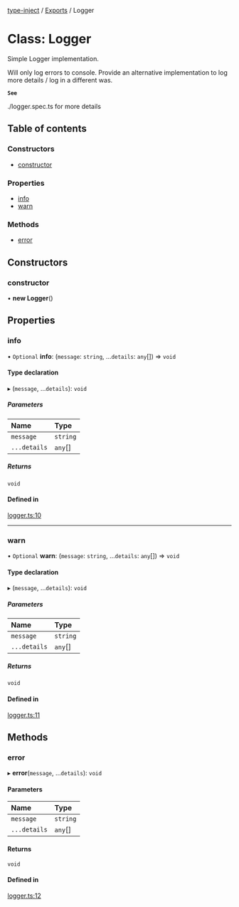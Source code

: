 [type-inject](../README.md) / [Exports](../modules.md) / Logger

# Class: Logger

Simple Logger implementation.

Will only log errors to console. Provide an alternative implementation
to log more details / log in a different was.

**`See`**

./logger.spec.ts for more details

## Table of contents

### Constructors

- [constructor](Logger.md#constructor)

### Properties

- [info](Logger.md#info)
- [warn](Logger.md#warn)

### Methods

- [error](Logger.md#error)

## Constructors

### constructor

• **new Logger**()

## Properties

### info

• `Optional` **info**: (`message`: `string`, ...`details`: `any`[]) => `void`

#### Type declaration

▸ (`message`, ...`details`): `void`

##### Parameters

| Name | Type |
| :------ | :------ |
| `message` | `string` |
| `...details` | `any`[] |

##### Returns

`void`

#### Defined in

[logger.ts:10](https://github.com/e-hein/type-inject/blob/ae9b59e/src/logger.ts#L10)

___

### warn

• `Optional` **warn**: (`message`: `string`, ...`details`: `any`[]) => `void`

#### Type declaration

▸ (`message`, ...`details`): `void`

##### Parameters

| Name | Type |
| :------ | :------ |
| `message` | `string` |
| `...details` | `any`[] |

##### Returns

`void`

#### Defined in

[logger.ts:11](https://github.com/e-hein/type-inject/blob/ae9b59e/src/logger.ts#L11)

## Methods

### error

▸ **error**(`message`, ...`details`): `void`

#### Parameters

| Name | Type |
| :------ | :------ |
| `message` | `string` |
| `...details` | `any`[] |

#### Returns

`void`

#### Defined in

[logger.ts:12](https://github.com/e-hein/type-inject/blob/ae9b59e/src/logger.ts#L12)
